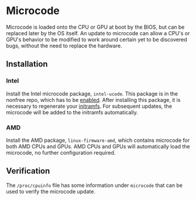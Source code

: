 # Microcode

Microcode is loaded onto the CPU or GPU at boot by the BIOS, but can be replaced
later by the OS itself. An update to microcode can allow a CPU's or GPU's
behavior to be modified to work around certain yet to be discovered bugs,
without the need to replace the hardware.

## Installation

### Intel

Install the Intel microcode package, `intel-ucode`. This package is in the
nonfree repo, which has to be [enabled](../xbps/repositories/index.md#nonfree).
After installing this package, it is necessary to regenerate your
[initramfs](./kernel.md#kernel-hooks). For subsequent updates, the microcode
will be added to the initramfs automatically.

### AMD

Install the AMD package, `linux-firmware-amd`, which contains microcode for both
AMD CPUs and GPUs. AMD CPUs and GPUs will automatically load the microcode, no
further configuration required.

## Verification

The `/proc/cpuinfo` file has some information under `microcode` that can be used
to verify the microcode update.
